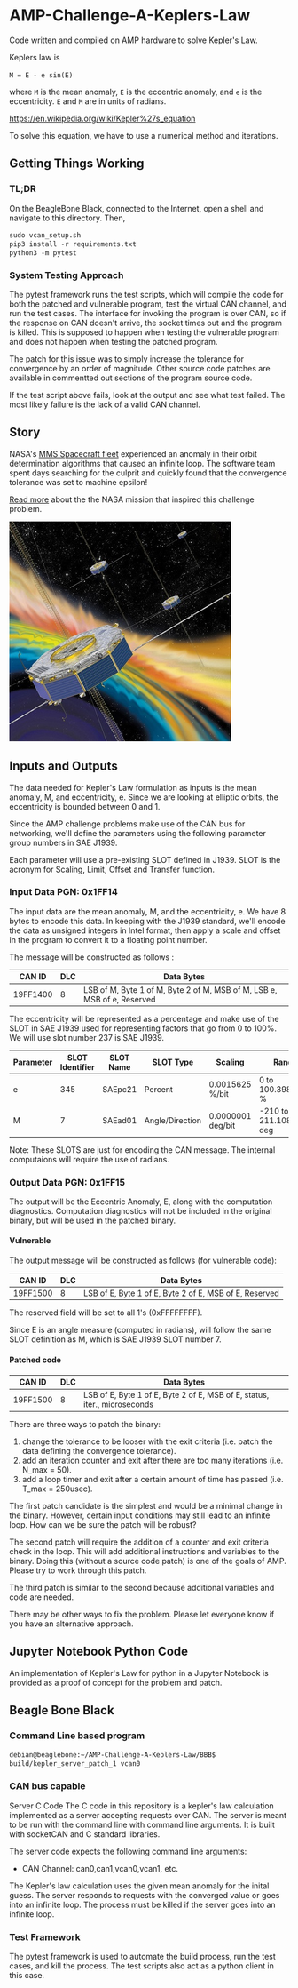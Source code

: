 # AMP-Challenge-A-Keplers-Law
Code written and compiled on AMP hardware to solve Kepler's Law.

Keplers law is 

`M = E - e sin(E)`

where `M` is the mean anomaly, `E` is the eccentric anomaly, and `e` is the eccentricity. `E` and `M` are in units of radians.

https://en.wikipedia.org/wiki/Kepler%27s_equation

To solve this equation, we have to use a numerical method and iterations. 

## Getting Things Working

### TL;DR
On the BeagleBone Black, connected to the Internet, open a shell and navigate to this directory. Then,
```
sudo vcan_setup.sh
pip3 install -r requirements.txt
python3 -m pytest
```
### System Testing Approach
The pytest framework runs the test scripts, which will compile the code for both the patched and vulnerable program, test the virtual CAN channel, and run the test cases. The interface for invoking the program is over CAN, so if the response on CAN doesn't arrive, the socket times out and the program is killed. This is supposed to happen when testing the vulnerable program and does not happen when testing the patched program. 

The patch for this issue was to simply increase the tolerance for convergence by an order of magnitude. Other source code patches are available in commentted out sections of the program source code.

If the test script above fails, look at the output and see what test failed. The most likely failure is the lack of a valid CAN channel. 




## Story 

NASA's [MMS Spacecraft fleet](https://mms.gsfc.nasa.gov/) experienced an anomaly in their orbit determination algorithms that caused an infinite loop. The software team spent days searching for the culprit and quickly found that the convergence tolerance was set to machine epsilon!

[Read more](story.md) about the the NASA mission that inspired this challenge problem.

![NASA Image](MMSinSpace_small.jpg)

## Inputs and Outputs
The data needed for Kepler's Law formulation as inputs is the mean anomaly, M, and eccentricity, e. Since we are looking at elliptic orbits, the eccentricity is bounded between 0 and 1. 

Since the AMP challenge problems make use of the CAN bus for networking, we'll define the parameters using the following parameter group numbers in SAE J1939.

Each parameter will use a pre-existing SLOT defined in J1939.
SLOT is the acronym for Scaling, Limit, Offset and Transfer function.


### Input Data PGN: 0x1FF14
The input data are the mean anomaly, M, and the eccentricity, e. We have 8 bytes to encode this data. In keeping with the J1939 standard, we'll encode the data as unsigned integers in Intel format, then apply a scale and offset in the program to convert it to a floating point number. 

The message will be constructed as follows :

| CAN ID | DLC | Data Bytes |
| --- | --- | --- |
| 19FF1400 | 8 | LSB of M, Byte 1 of M, Byte 2 of M, MSB of M, LSB e, MSB of e, Reserved |

The eccentricity will be represented as a percentage and make use of the SLOT in SAE J1939 used for representing factors that go from 0 to 100%. We will use slot number 237 is SAE J1939. 

| Parameter | SLOT Identifier | SLOT Name | SLOT Type | Scaling | Range | Offset | Length |
| --- | --- | --- | --- | --- | --- | --- | --- |
| e | 345 | SAEpc21 | Percent | 0.0015625 %/bit | 0 to 100.3984375 % | 0 | 2 bytes |
| M | 7	| SAEad01 | Angle/Direction | 0.0000001 deg/bit | -210 to 211.1081215 deg | -210 deg | 4 bytes |

Note: These SLOTS are just for encoding the CAN message. The internal computaions will require the use of radians. 



### Output Data PGN: 0x1FF15
The output will be the Eccentric Anomaly, E, along with the computation diagnostics. Computation diagnostics will not be included in the original binary, but will be used in the patched binary.


#### Vulnerable
 The output message will be constructed as follows (for vulnerable code):

| CAN ID | DLC | Data Bytes |
| --- | --- | --- |
| 19FF1500 | 8 | LSB of E, Byte 1 of E, Byte 2 of E, MSB of E,  Reserved |

The reserved field will be set to all 1's (0xFFFFFFFF).

Since E is an angle measure (computed in radians),  will follow the same SLOT definition as M, which is SAE J1939 SLOT number 7.

#### Patched code

| CAN ID | DLC | Data Bytes |
| --- | --- | --- |
| 19FF1500 | 8 | LSB of E, Byte 1 of E, Byte 2 of E, MSB of E,  status, iter., microseconds |

There are three ways to patch the binary:
1. change the tolerance to be looser with the exit criteria (i.e. patch the data defining the convergence tolerance).
2. add an iteration counter and exit after there are too many iterations (i.e. N_max = 50).
3. add a loop timer and exit after a certain amount of time has passed (i.e. T_max = 250usec).


The first patch candidate is the simplest and would be a minimal change in the binary. However, certain input conditions may still lead to an infinite loop. How can we be sure the patch will be robust?

The second patch will require the addition of a counter and exit criteria check in the loop. This will add additional instructions and variables to the binary. Doing this (without a source code patch) is one of the goals of AMP. Please try to work through this patch. 

The third patch is similar to the second because additional variables and code are needed. 

There may be other ways to fix the problem. Please let everyone know if you have an alternative approach.

## Jupyter Notebook Python Code
An implementation of Kepler's Law for python in a Jupyter Notebook is provided as a proof of concept for the problem and patch.

## Beagle Bone Black
### Command Line based program
```
debian@beaglebone:~/AMP-Challenge-A-Keplers-Law/BBB$ build/kepler_server_patch_1 vcan0
```

### CAN bus capable
Server C Code
The C code in this repository is a kepler's law calculation implemented as a server accepting requests over CAN. The server is meant to be run with the command line with command line arguments. It is built with socketCAN and C standard libraries. 

The server code expects the following command line arguments:

 - CAN Channel: can0,can1,vcan0,vcan1, etc.

The Kepler's law calculation uses the given mean anomaly for the inital guess. The server responds to requests with the converged value or goes into an infinite loop. The process must be killed if the server goes into an infinite loop.

### Test Framework
The pytest framework is used to automate the build process, run the test cases, and kill the process. The test scripts also act as a python client in this case.
